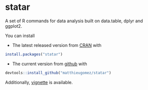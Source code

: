 statar
======

A set of R commands for data analysis built on data.table, dplyr and ggplot2.

You can install 
- The latest released version from [CRAN](http://cran.r-project.org/web/packages/statar/index.html) with
````R
install.packages("statar")
````
-  The current version from [github](https://github.com/matthieugomez/statar) with  
````R
devtools::install_github("matthieugomez/statar")
````


Additionally, [vignette](vignettes/main.Rmd) is available.

